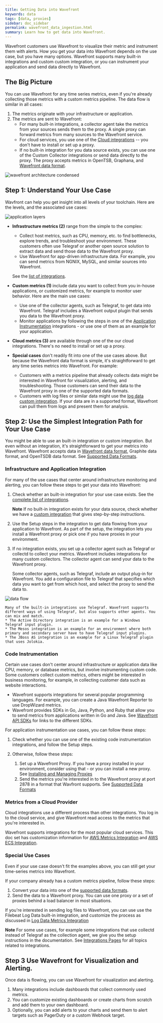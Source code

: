 ```yaml
---
title: Getting Data into Wavefront
keywords: data
tags: [data, proxies]
sidebar: doc_sidebar
permalink: wavefront_data_ingestion.html
summary: Learn how to get data into Wavefront.
---
```

Wavefront customers use Wavefront to visualize their metric and instrument them with alerts. How you get your data into Wavefront depends on the use case, but you have many options. Wavefront supports many built-in integrations and custom custom integration, or you can instrument your application and send data directly to Wavefront.

## The Big Picture

You can use Wavefront for any time series metrics, even if you're already collecting those metrics with a custom metrics pipeline. The data flow is similar in all cases:

1. The metrics originate with your infrastructure or application.
2. The metrics are sent to Wavefront:
    * For many built-in integrations, a collector agent take the metrics from your sources sends them to the proxy. A single proxy can forward metrics from many sources to the Wavefront service.
    * For cloud services, you use one of the [Cloud integrations](integrations_list.html#cloud) -- you don't have to install or set up a proxy.
    * If no built-in integration for you data source exists, you can use one of the Custom Collector integrations or send data directly to the proxy. The proxy accepts metrics in OpenTSB, Graphana, and [Wavefront data format](images/data_flow.png).

![wavefront architecture condensed](images/wavefront_architecture_condensed.svg)

## Step 1: Understand Your Use Case

Wavfront can help you get insight into all levels of your toolchain. Here are the levels, and the associated use cases:

![application layers](images/application_layers.svg)

- **Infrastructure metrics (2)** range from the simple to the complex:
   - Collect host metrics, such as CPU, memory, etc. to find bottlenecks, explore trends, and troubleshoot your environment. These customers often use Telegraf or another open source solution to extract data and send those data to the Wavefront proxy.
   - Use Wavefront for app-driven infrastructure data. For example, you can send metrics from NGNIX, MySQL, and similar sources into Wavefront.

   See the [list of integrations](integrations_list.html).
- **Custom metrics (1)** include data you want to collect from you in-house applications, or customized metrics, for example to monitor user behavior. Here are the main use cases:
    - Use one of the collector agents, such as Telegraf, to get data into Wavefront. Telegraf includes a Wavefront output plugin that sends you data to the Wavefront proxy.
    - Monitor applications by following the steps in one of the [Application Instrumentation](integrations_list.html#application-instrumentation) integrations - or use one of them as an example for your application.
- **Cloud metrics (3)** are available through one of the our cloud integrations. There's no need to install or set up a proxy.
- **Special cases** don't readily fit into one of the use cases above. But because the Wavefront data format is simple, it's straightforward to get any time series metrics into Wavefront. For example:
  - Customers with a metrics pipeline that already collects data might be interested in Wavefront for visualization, alerting, and troubleshooting. Those customers can send their data to the Wavefront proxy in one of the supported data formats.
  - Customers with log files or similar data might use the [log data custom integration](integrations_log_data.html). If your data are in a supported format, Wavefront can pull them from logs and present them for analysis.

## Step 2: Use the Simplest Integration Path for Your Use Case

You might be able to use an built-in integration or custom integration. But even without an integration, it's straightforward to get your metrics into Wavefront. Wavefront accepts data in [Wavefront data format](wavefront_data_format.html), Graphite data format, and OpenTSDB data format. See [Supported Data Formats](proxies.html#supported-data-formats).

### Infrastructure and Application Integration

For many of the use cases that center around infrastructure monitoring and alerting, you can follow these steps to get your data into Wavefront:
1. Check whether an built-in integration for your use case exists. See the [complete list of integrations](integrations_list.html).

   **Note** If no built-in integration exists for your data source, check whether we have a [custom integration](integrations.html#in-product-and-custom-integrations) that gives step-by-step instructions.
2. Use the Setup steps in the integration to get data flowing from your application to Wavefront.
    As part of the setup, the integration lets you install a Wavefront proxy or pick one if you have proxies in your environment.
3. If no integration exists, you set up a collector agent such as Telegraf or collectd to collect your metrics.
    Wavefront includes integrations for many custom collectors. The collector agent can send your data to the Wavefront proxy.

    Some collector agents, such as Telegraf, include an output plug-in for Wavefront. You add a configuration file to Telegraf that specifies which data you want to get from which host, and select the proxy to send the data to.

![data flow](images/data_flow.svg)

    Many of the built-in integrations use Telegraf. Wavefront supports different ways of using Telegraf, but also supports other agents. You can mix and match.
    * The Active Directory integration is an example for a Windows Telegraf input plugin.
    * The Mesos integration is an example for an environment where both primary and secondary server have to have Telegraf input plugins.
    * The JBoss AS integration is an example for a Linux Telegraf plugin that uses Jolokia.

### Code Instrumentation

Certain use cases don't center around infrastructure or application data like CPU, memory, or database metrics, but involve instrumenting custom code. Some customers collect custom metrics, others might be interested in business monitoring, for example, in collecting customer data such as website interactions.

* Wavefront supports integrations for several popular programming languages. For example, you can create a Java Wavefront Reporter to use DropWizard metrics.
* Wavefront provides SDKs in Go, Java, Python, and Ruby that allow you to send metrics from applications written in Go and Java. See [Wavefront API SDKs](wavefront_api.html#api-sdks) for links to the different SDKs.

For application instrumentation use cases, you can follow these steps:
1. Check whether you can use one of the existing code instrumentation integrations, and follow the Setup steps.
2. Otherwise, follow these steps:

   1. Set up a Wavefront Proxy. If you have a proxy installed in your environment, consider using that - or you can install a new proxy. See [Installing and Managing Proxies](proxies_installing.html)
   2. Send the metrics you're interested in to the Wavefront proxy at port 2878 in a format that Wavfront supports. See [Supported Data Formats](proxies.html#supported-data-formats)

### Metrics from a Cloud Provider

Cloud integrations use a different process than other integrations. You log in to the cloud service, and give Wavefront read access to the metrics that you're interested in.

Wavefront supports integrations for the most popular cloud services. This doc set has customization information for [AWS Metrics Integration](integrations_aws_metrics.html) and [AWS ECS Integration](integrations_aws_ecs.html).

### Special Use Cases

Even if your use case doesn't fit the examples above, you can still get your time-series metrics into Wavefront.

If your company already has a custom metrics pipeline, follow these steps:

1. Convert your data into one of the [supported data formats](proxies.html#supported-data-formats).
2. Send the data to a Wavefront proxy. You can use one proxy or a set of proxies behind a load balancer in most situations.

If you're interested in sending log files to Wavefront, you can use use the Filebeat Log Data built-in integration, and customize the process as discussed in [Log Data Metrics Integration](integrations_log_data.html)

**Note** For some use cases, for example some integrations that use collectd instead of Telegraf as the collection agent, we give you the setup instructions in the documentation. See [Integrations Pages](label_integrations.html) for all topics related to integrations.




## Step 3 Use Wavefront for Visualization and Alerting.

Once data is flowing, you can use Wavefront for visualization and alerting.

1. Many integrations include dashboards that collect commonly used metrics.
2. You can customize existing dashboards or create charts from scratch and add them to your own dashboard.
3. Optionally, you can add alerts to your charts and send them to alert targets such as PagerDuty or a custom Webhook target.

